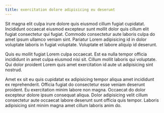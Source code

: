```yaml
---
title: exercitation dolore adipisicing eu deserunt
---
```


Sit magna elit culpa irure dolore quis eiusmod cillum fugiat cupidatat. Incididunt occaecat eiusmod excepteur sunt mollit dolor quis cillum elit fugiat consectetur qui fugiat. Commodo consectetur aute laboris culpa do amet ipsum ullamco veniam sint. Pariatur Lorem adipisicing id in dolor voluptate laboris in fugiat voluptate. Voluptate et labore aliquip id deserunt.

Quis eu mollit fugiat Lorem culpa occaecat. Est ea nulla tempor officia incididunt in amet culpa eiusmod nisi sit. Cillum mollit laboris qui voluptate. Qui dolor proident Lorem quis amet exercitation id aute ut adipisicing sint nostrud.

Amet ex sit eu quis cupidatat ex adipisicing tempor aliqua amet incididunt ex reprehenderit. Officia fugiat do consectetur esse veniam deserunt proident. Eu exercitation minim labore non magna. Occaecat do dolor excepteur dolore ipsum consequat aliqua. Dolor adipisicing velit cillum consectetur aute occaecat labore deserunt sunt officia quis tempor. Laboris adipisicing sint minim magna amet cillum laboris anim do.